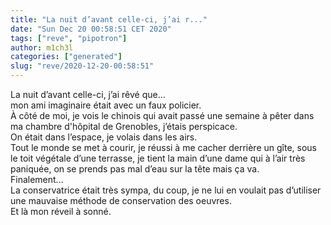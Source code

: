 ```yaml
---
title: "La nuit d’avant celle-ci, j’ai r..."
date: "Sun Dec 20 00:58:51 CET 2020"
tags: ["reve", "pipotron"]
author: m1ch3l
categories: ["generated"]
slug: "reve/2020-12-20-00:58:51"
---
```


La nuit d’avant celle-ci, j’ai rêvé que...<br>
mon ami imaginaire était avec un faux policier.<br>
À côté de moi, je vois le chinois qui avait passé une semaine à pêter dans ma chambre d'hôpital de Grenobles, j’étais perspicace.<br>
On était dans l’espace, je volais dans les airs.<br>
Tout le monde se met à courir, je réussi à me cacher derrière un gîte, sous le toit végétale d’une terrasse, je tient la main d’une dame qui à l’air très paniquée, on se prends pas mal d’eau sur la tête mais ça va.<br>
Finalement...<br>
La conservatrice était très sympa, du coup, je ne lui en voulait pas d’utiliser une mauvaise méthode de conservation des oeuvres.<br>
Et là mon réveil à sonné.<br>

